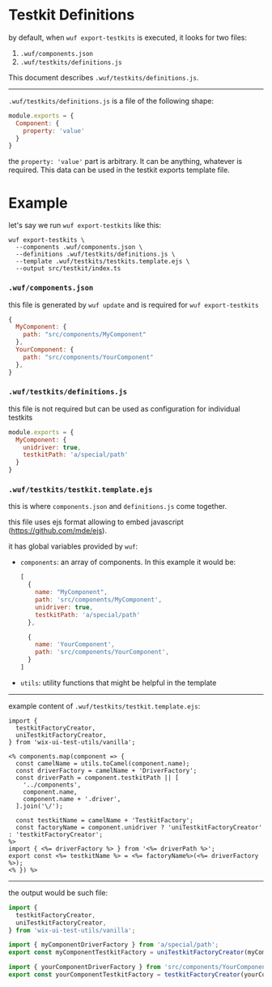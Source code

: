 # Testkit Definitions

by default, when `wuf export-testkits` is executed, it looks for two files:
1. `.wuf/components.json`
2. `.wuf/testkits/definitions.js`

This document describes `.wuf/testkits/definitions.js`.

---

`.wuf/testkits/definitions.js` is a file of the following shape:

```js
module.exports = {
  Component: {
    property: 'value'
  }
}
```

the `property: 'value'` part is arbitrary. It can be anything, whatever is required.
This data can be used in the testkit exports template file.

# Example

let's say we run `wuf export-testkits` like this:

```
wuf export-testkits \
  --components .wuf/components.json \
  --definitions .wuf/testkits/definitions.js \
  --template .wuf/testkits/testkits.template.ejs \
  --output src/testkit/index.ts
```

### `.wuf/components.json`

this file is generated by `wuf update` and is required for `wuf export-testkits`

```js
{
  MyComponent: {
    path: "src/components/MyComponent"
  },
  YourComponent: {
    path: "src/components/YourComponent"
  },
}
```

### `.wuf/testkits/definitions.js`

this file is not required but can be used as configuration for individual testkits

```js
module.exports = {
  MyComponent: {
    unidriver: true,
    testkitPath: 'a/special/path'
  }
}
```

### `.wuf/testkits/testkit.template.ejs`

this is where `components.json` and `definitions.js` come together.

this file uses ejs format allowing to embed javascript (https://github.com/mde/ejs).

it has global variables provided by `wuf`:

- `components`: an array of components. In this example it would be:
  ```js
  [
    {
      name: "MyComponent",
      path: 'src/components/MyComponent',
      unidriver: true,
      testkitPath: 'a/special/path'
    },

    {
      name: 'YourComponent',
      path: 'src/components/YourComponent',
    }
  ]
  ```

- `utils`: utility functions that might be helpful in the template

---

example content of `.wuf/testkits/testkit.template.ejs`:

```
import {
  testkitFactoryCreator,
  uniTestkitFactoryCreator,
} from 'wix-ui-test-utils/vanilla';

<% components.map(component => {
  const camelName = utils.toCamel(component.name);
  const driverFactory = camelName + 'DriverFactory';
  const driverPath = component.testkitPath || [
    '../components',
    component.name,
    component.name + '.driver',
  ].join('\/');

  const testkitName = camelName + 'TestkitFactory';
  const factoryName = component.unidriver ? 'uniTestkitFactoryCreator' : 'testkitFactoryCreator';
%>
import { <%= driverFactory %> } from '<%= driverPath %>';
export const <%= testkitName %> = <%= factoryName%>(<%= driverFactory %>);
<% }) %>
```

---

the output would be such file:

```js
import {
  testkitFactoryCreator,
  uniTestkitFactoryCreator,
} from 'wix-ui-test-utils/vanilla';

import { myComponentDriverFactory } from 'a/special/path';
export const myComponentTestkitFactory = uniTestkitFactoryCreator(myComponentDriverFactory)

import { yourComponentDriverFactory } from 'src/components/YourComponent/YourComponent.driver';
export const yourComponentTestkitFactory = testkitFactoryCreator(yourComponentDriverFactory)
```
